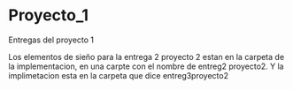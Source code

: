 # Proyecto_1
Entregas del proyecto 1

Los elementos de sieño para la entrega 2 proyecto 2 estan en la carpeta de la implementacion, en una carpte con el nombre de entreg2 proyecto2. Y la implimetacion esta en la carpeta que dice entreg3proyecto2
